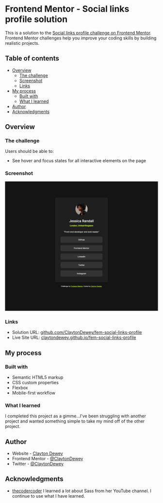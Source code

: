 # Frontend Mentor - Social links profile solution

This is a solution to the [Social links profile challenge on Frontend Mentor](https://www.frontendmentor.io/challenges/social-links-profile-UG32l9m6dQ). Frontend Mentor challenges help you improve your coding skills by building realistic projects.

## Table of contents

- [Overview](#overview)
  - [The challenge](#the-challenge)
  - [Screenshot](#screenshot)
  - [Links](#links)
- [My process](#my-process)
  - [Built with](#built-with)
  - [What I learned](#what-i-learned)
- [Author](#author)
- [Acknowledgments](#acknowledgments)

## Overview

### The challenge

Users should be able to:

- See hover and focus states for all interactive elements on the page

### Screenshot

![](./screenshot.png)

### Links

- Solution URL: [github.com/ClaytonDewey/fem-social-links-profile](https://github.com/ClaytonDewey/fem-social-links-profile)
- Live Site URL: [claytondewey.github.io/fem-social-links-profile](https://claytondewey.github.io/fem-social-links-profile/)

## My process

### Built with

- Semantic HTML5 markup
- CSS custom properties
- Flexbox
- Mobile-first workflow

### What I learned

I completed this project as a gimme...I've been struggling with another project and wanted something simple to take my mind off of the other project.

## Author

- Website - [Clayton Dewey](https://www.claytondewey.com)
- Frontend Mentor - [@ClaytonDewey](https://www.frontendmentor.io/profile/ClaytonDewey)
- Twitter - [@ClaytonDewey](https://www.twitter.com/ClaytonDewey)

## Acknowledgments

- [thecodercoder](https://github.com/thecodercoder) I learned a lot about Sass from her YouTube channel. I continue to use what I have learned.
